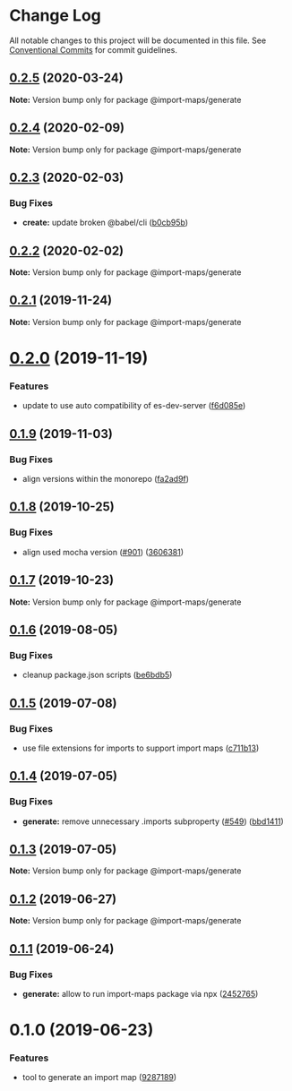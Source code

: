 # Change Log

All notable changes to this project will be documented in this file.
See [Conventional Commits](https://conventionalcommits.org) for commit guidelines.

## [0.2.5](https://github.com/open-wc/open-wc/compare/@import-maps/generate@0.2.4...@import-maps/generate@0.2.5) (2020-03-24)

**Note:** Version bump only for package @import-maps/generate





## [0.2.4](https://github.com/open-wc/open-wc/compare/@import-maps/generate@0.2.3...@import-maps/generate@0.2.4) (2020-02-09)

**Note:** Version bump only for package @import-maps/generate





## [0.2.3](https://github.com/open-wc/open-wc/compare/@import-maps/generate@0.2.2...@import-maps/generate@0.2.3) (2020-02-03)


### Bug Fixes

* **create:** update broken @babel/cli ([b0cb95b](https://github.com/open-wc/open-wc/commit/b0cb95b650e3aae3d04ddf1879b5eec62abe7d00))





## [0.2.2](https://github.com/open-wc/open-wc/compare/@import-maps/generate@0.2.1...@import-maps/generate@0.2.2) (2020-02-02)

**Note:** Version bump only for package @import-maps/generate





## [0.2.1](https://github.com/open-wc/open-wc/compare/@import-maps/generate@0.2.0...@import-maps/generate@0.2.1) (2019-11-24)

**Note:** Version bump only for package @import-maps/generate





# [0.2.0](https://github.com/open-wc/open-wc/compare/@import-maps/generate@0.1.9...@import-maps/generate@0.2.0) (2019-11-19)


### Features

* update to use auto compatibility of es-dev-server ([f6d085e](https://github.com/open-wc/open-wc/commit/f6d085eda5a05391d1a464b9e49222c78194b0d9))





## [0.1.9](https://github.com/open-wc/open-wc/compare/@import-maps/generate@0.1.8...@import-maps/generate@0.1.9) (2019-11-03)


### Bug Fixes

* align versions within the monorepo ([fa2ad9f](https://github.com/open-wc/open-wc/commit/fa2ad9f))





## [0.1.8](https://github.com/open-wc/open-wc/compare/@import-maps/generate@0.1.7...@import-maps/generate@0.1.8) (2019-10-25)


### Bug Fixes

* align used mocha version ([#901](https://github.com/open-wc/open-wc/issues/901)) ([3606381](https://github.com/open-wc/open-wc/commit/3606381))





## [0.1.7](https://github.com/open-wc/open-wc/compare/@import-maps/generate@0.1.6...@import-maps/generate@0.1.7) (2019-10-23)

**Note:** Version bump only for package @import-maps/generate





## [0.1.6](https://github.com/open-wc/open-wc/compare/@import-maps/generate@0.1.5...@import-maps/generate@0.1.6) (2019-08-05)


### Bug Fixes

* cleanup package.json scripts ([be6bdb5](https://github.com/open-wc/open-wc/commit/be6bdb5))





## [0.1.5](https://github.com/open-wc/open-wc/compare/@import-maps/generate@0.1.4...@import-maps/generate@0.1.5) (2019-07-08)


### Bug Fixes

* use file extensions for imports to support import maps ([c711b13](https://github.com/open-wc/open-wc/commit/c711b13))





## [0.1.4](https://github.com/open-wc/open-wc/compare/@import-maps/generate@0.1.3...@import-maps/generate@0.1.4) (2019-07-05)


### Bug Fixes

* **generate:** remove unnecessary .imports subproperty ([#549](https://github.com/open-wc/open-wc/issues/549)) ([bbd1411](https://github.com/open-wc/open-wc/commit/bbd1411))





## [0.1.3](https://github.com/open-wc/open-wc/compare/@import-maps/generate@0.1.2...@import-maps/generate@0.1.3) (2019-07-05)

**Note:** Version bump only for package @import-maps/generate





## [0.1.2](https://github.com/open-wc/open-wc/compare/@import-maps/generate@0.1.1...@import-maps/generate@0.1.2) (2019-06-27)

**Note:** Version bump only for package @import-maps/generate





## [0.1.1](https://github.com/open-wc/open-wc/compare/@import-maps/generate@0.1.0...@import-maps/generate@0.1.1) (2019-06-24)


### Bug Fixes

* **generate:** allow to run import-maps package via npx ([2452765](https://github.com/open-wc/open-wc/commit/2452765))





# 0.1.0 (2019-06-23)


### Features

* tool to generate an import map ([9287189](https://github.com/open-wc/open-wc/commit/9287189))

